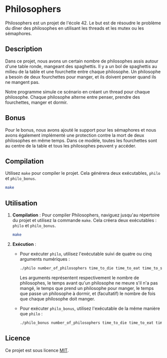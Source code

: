 # Philosophers

Philosophers est un projet de l'école 42. Le but est de résoudre le problème du dîner des philosophes en utilisant les threads et les mutex ou les sémaphores.

## Description

Dans ce projet, nous avons un certain nombre de philosophes assis autour d'une table ronde, mangeant des spaghettis. Il y a un bol de spaghettis au milieu de la table et une fourchette entre chaque philosophe. Un philosophe a besoin de deux fourchettes pour manger, et ils doivent penser quand ils ne mangent pas.

Notre programme simule ce scénario en créant un thread pour chaque philosophe. Chaque philosophe alterne entre penser, prendre des fourchettes, manger et dormir.

## Bonus

Pour le bonus, nous avons ajouté le support pour les sémaphores et nous avons également implémenté une protection contre la mort de deux philosophes en même temps.
Dans ce modèle, toutes les fourchettes sont au centre de la table et tous les philosophes peuvent y accéder.

## Compilation

Utilisez `make` pour compiler le projet. Cela générera deux exécutables, `philo` et `philo_bonus`.

```bash
make
```
## Utilisation

1. **Compilation** :
   Pour compiler Philosophers, naviguez jusqu'au répertoire du projet et utilisez la commande `make`. Cela créera deux exécutables : `philo` et `philo_bonus`.

    ```bash
    make
    ```

2. **Exécution** :
   
    - Pour exécuter `philo`, utilisez l'exécutable suivi de quatre ou cinq arguments numériques :

        ```bash
        ./philo number_of_philosophers time_to_die time_to_eat time_to_sleep [number_of_times_each_philosopher_must_eat]
        ```

        Les arguments représentent respectivement le nombre de philosophes, le temps avant qu'un philosophe ne meure s'il n'a pas mangé, le temps que prend un philosophe pour manger, le temps que passe un philosophe à dormir, et (facultatif) le nombre de fois que chaque philosophe doit manger.

    - Pour exécuter `philo_bonus`, utilisez l'exécutable de la même manière que `philo` :

        ```bash
        ./philo_bonus number_of_philosophers time_to_die time_to_eat time_to_sleep [number_of_times_each_philosopher_must_eat]
        ```

## Licence

Ce projet est sous licence [MIT](LICENSE).
